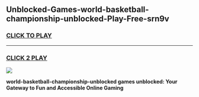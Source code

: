 
## Unblocked-Games-world-basketball-championship-unblocked-Play-Free-srn9v
<h3>
<a href="https://premium76.site?title=world-basketball-championship-unblocked&ref=18A1">CLICK TO PLAY</a></h3>
<hr>

<h3>
<a href="https://premium76.site?title=world-basketball-championship-unblocked&ref=18A1">CLICK 2 PLAY</a>
  
</h3>

<a href="https://premium76.site?title=world-basketball-championship-unblocked&ref=18A1"><img src="https://clearcache.store/games.png"></a>


**world-basketball-championship-unblocked games unblocked: Your Gateway to Fun and Accessible Online Gaming**
